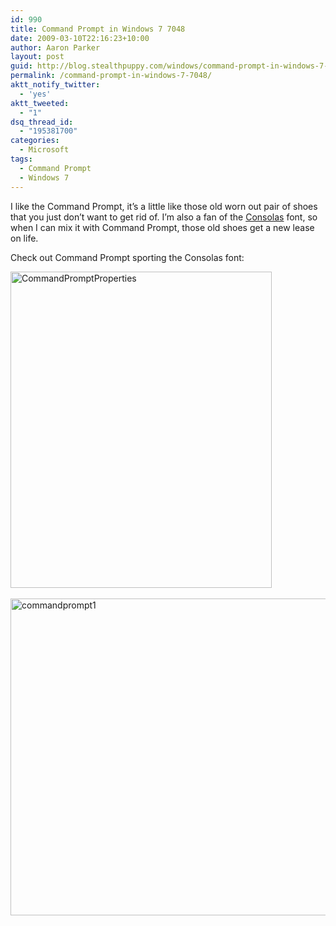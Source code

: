 ```yaml
---
id: 990
title: Command Prompt in Windows 7 7048
date: 2009-03-10T22:16:23+10:00
author: Aaron Parker
layout: post
guid: http://blog.stealthpuppy.com/windows/command-prompt-in-windows-7-7048
permalink: /command-prompt-in-windows-7-7048/
aktt_notify_twitter:
  - 'yes'
aktt_tweeted:
  - "1"
dsq_thread_id:
  - "195381700"
categories:
  - Microsoft
tags:
  - Command Prompt
  - Windows 7
---
```

I like the Command Prompt, it’s a little like those old worn out pair of shoes that you just don’t want to get rid of. I’m also a fan of the [Consolas](http://www.microsoft.com/DOWNLOADS/details.aspx?familyid=22E69AE4-7E40-4807-8A86-B3D36FAB68D3&displaylang=en) font, so when I can mix it with Command Prompt, those old shoes get a new lease on life.

Check out Command Prompt sporting the Consolas font:

<img style="border-right-width: 0px; display: inline; border-top-width: 0px; border-bottom-width: 0px; border-left-width: 0px" title="CommandPromptProperties" src="https://stealthpuppy.com/wp-content/uploads/2009/03/commandpromptproperties.png" border="0" alt="CommandPromptProperties" width="418" height="506" />  

<img class="size-full wp-image-992 alignnone" title="commandprompt1" src="https://stealthpuppy.com/wp-content/uploads/2009/03/commandprompt1.png" alt="commandprompt1" width="581" height="507" srcset="https://stealthpuppy.com/wp-content/uploads/2009/03/commandprompt1.png 581w, https://stealthpuppy.com/wp-content/uploads/2009/03/commandprompt1-300x261.png 300w" sizes="(max-width: 581px) 100vw, 581px" />